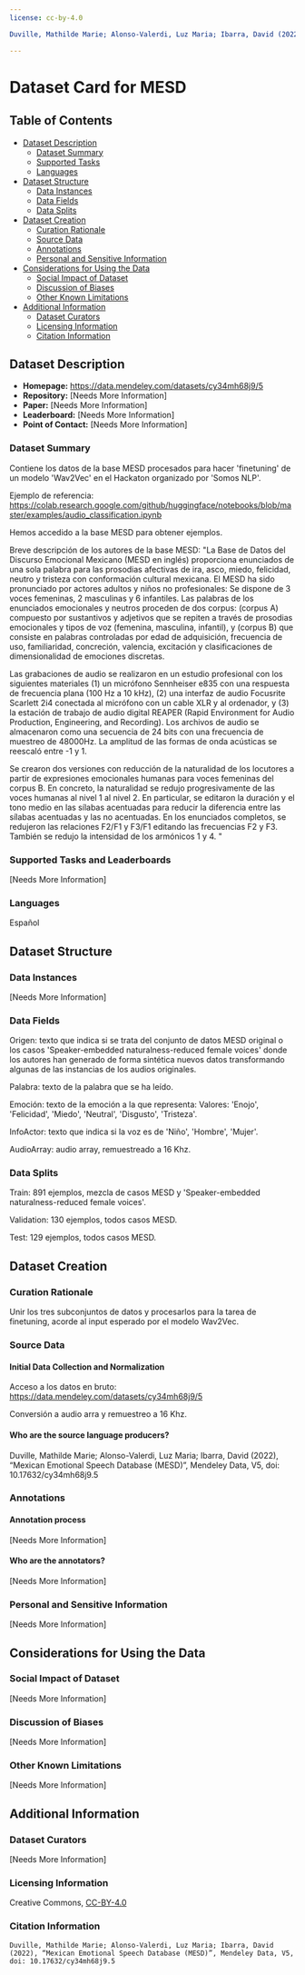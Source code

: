 ```yaml
---
license: cc-by-4.0

Duville, Mathilde Marie; Alonso-Valerdi, Luz Maria; Ibarra, David (2022), “Mexican Emotional Speech Database (MESD)”, Mendeley Data, V5, doi: 10.17632/cy34mh68j9.5

---
```


# Dataset Card for MESD

## Table of Contents
- [Dataset Description](#dataset-description)
  - [Dataset Summary](#dataset-summary)
  - [Supported Tasks](#supported-tasks-and-leaderboards)
  - [Languages](#languages)
- [Dataset Structure](#dataset-structure)
  - [Data Instances](#data-instances)
  - [Data Fields](#data-instances)
  - [Data Splits](#data-instances)
- [Dataset Creation](#dataset-creation)
  - [Curation Rationale](#curation-rationale)
  - [Source Data](#source-data)
  - [Annotations](#annotations)
  - [Personal and Sensitive Information](#personal-and-sensitive-information)
- [Considerations for Using the Data](#considerations-for-using-the-data)
  - [Social Impact of Dataset](#social-impact-of-dataset)
  - [Discussion of Biases](#discussion-of-biases)
  - [Other Known Limitations](#other-known-limitations)
- [Additional Information](#additional-information)
  - [Dataset Curators](#dataset-curators)
  - [Licensing Information](#licensing-information)
  - [Citation Information](#citation-information)

## Dataset Description

- **Homepage:** https://data.mendeley.com/datasets/cy34mh68j9/5
- **Repository:** [Needs More Information]
- **Paper:** [Needs More Information]
- **Leaderboard:** [Needs More Information]
- **Point of Contact:** [Needs More Information]

### Dataset Summary

Contiene los datos de la base MESD procesados para hacer 'finetuning' de un modelo 'Wav2Vec' en el Hackaton organizado por 'Somos NLP'.

Ejemplo de referencia: 
https://colab.research.google.com/github/huggingface/notebooks/blob/master/examples/audio_classification.ipynb

Hemos accedido a la base MESD para obtener ejemplos. 

Breve descripción de los autores de la base MESD:
"La Base de Datos del Discurso Emocional Mexicano (MESD en inglés) proporciona enunciados de una sola palabra para las prosodias afectivas de ira, asco, miedo, felicidad, neutro y tristeza con conformación cultural mexicana. El MESD ha sido pronunciado por actores adultos y niños no profesionales: Se dispone de 3 voces femeninas, 2 masculinas y 6 infantiles. Las palabras de los enunciados emocionales y neutros proceden de dos corpus: (corpus A) compuesto por sustantivos y adjetivos que se repiten a través de prosodias emocionales y tipos de voz (femenina, masculina, infantil), y (corpus B) que consiste en palabras controladas por edad de adquisición, frecuencia de uso, familiaridad, concreción, valencia, excitación y clasificaciones de dimensionalidad de emociones discretas. 

Las grabaciones de audio se realizaron en un estudio profesional con los siguientes materiales (1) un micrófono Sennheiser e835 con una respuesta de frecuencia plana (100 Hz a 10 kHz), (2) una interfaz de audio Focusrite Scarlett 2i4 conectada al micrófono con un cable XLR y al ordenador, y (3) la estación de trabajo de audio digital REAPER (Rapid Environment for Audio Production, Engineering, and Recording). Los archivos de audio se almacenaron como una secuencia de 24 bits con una frecuencia de muestreo de 48000Hz. La amplitud de las formas de onda acústicas se reescaló entre -1 y 1. 

Se crearon dos versiones con reducción de la naturalidad de los locutores a partir de expresiones emocionales humanas para voces femeninas del corpus B. En concreto, la naturalidad se redujo progresivamente de las voces humanas al nivel 1 al nivel 2. En particular, se editaron la duración y el tono medio en las sílabas acentuadas para reducir la diferencia entre las sílabas acentuadas y las no acentuadas. En los enunciados completos, se redujeron las relaciones F2/F1 y F3/F1 editando las frecuencias F2 y F3. También se redujo la intensidad de los armónicos 1 y 4. "


### Supported Tasks and Leaderboards

[Needs More Information]

### Languages

Español

## Dataset Structure

### Data Instances

[Needs More Information]

### Data Fields

Origen: texto que indica si se trata del conjunto de datos MESD original o los casos 'Speaker-embedded naturalness-reduced female voices'  donde los autores han generado de forma sintética nuevos datos transformando algunas de las instancias de los audios originales.

Palabra: texto de la palabra que se ha leído.

Emoción: texto de la emoción a la que representa: Valores: 'Enojo', 'Felicidad', 'Miedo', 'Neutral', 'Disgusto', 'Tristeza'.

InfoActor: texto que indica si la voz es de 'Niño', 'Hombre', 'Mujer'.

AudioArray: audio array, remuestreado a 16 Khz.

### Data Splits

Train: 891 ejemplos, mezcla de casos MESD y 'Speaker-embedded naturalness-reduced female voices'.

Validation: 130 ejemplos, todos casos MESD.

Test: 129 ejemplos, todos casos MESD.

## Dataset Creation

### Curation Rationale

Unir los tres subconjuntos de datos y procesarlos para la tarea de finetuning, acorde al input esperado por el modelo Wav2Vec.

### Source Data

#### Initial Data Collection and Normalization

Acceso a los datos en bruto:
https://data.mendeley.com/datasets/cy34mh68j9/5

Conversión a audio arra y remuestreo a 16 Khz.

#### Who are the source language producers?

Duville, Mathilde Marie; Alonso-Valerdi, Luz Maria; Ibarra, David (2022), “Mexican Emotional Speech Database (MESD)”, Mendeley Data, V5, doi: 10.17632/cy34mh68j9.5

### Annotations

#### Annotation process

[Needs More Information]

#### Who are the annotators?

[Needs More Information]

### Personal and Sensitive Information

[Needs More Information]

## Considerations for Using the Data

### Social Impact of Dataset

[Needs More Information]

### Discussion of Biases

[Needs More Information]

### Other Known Limitations

[Needs More Information]

## Additional Information

### Dataset Curators

[Needs More Information]

### Licensing Information

Creative Commons, [CC-BY-4.0](https://creativecommons.org/licenses/by/4.0/)

### Citation Information

```
Duville, Mathilde Marie; Alonso-Valerdi, Luz Maria; Ibarra, David (2022), “Mexican Emotional Speech Database (MESD)”, Mendeley Data, V5, doi: 10.17632/cy34mh68j9.5

```

